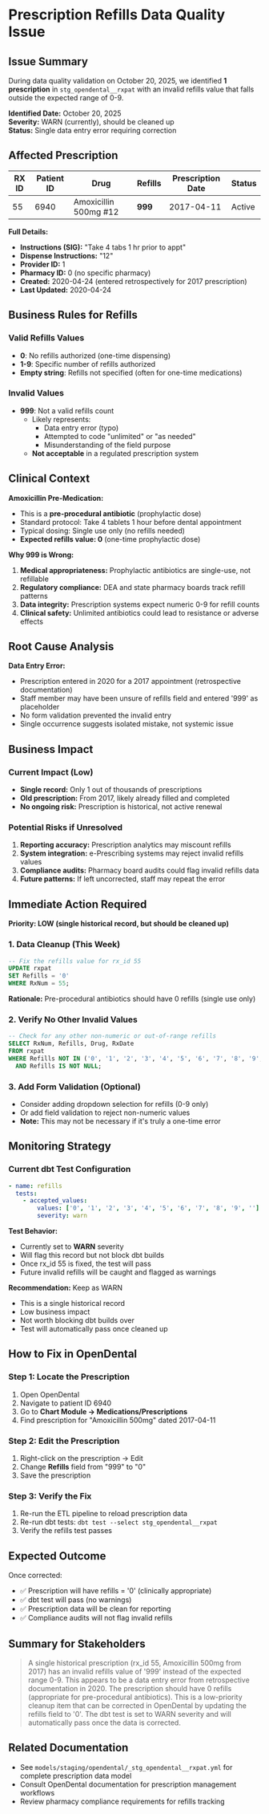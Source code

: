 # Prescription Refills Data Quality Issue

## Issue Summary
During data quality validation on October 20, 2025, we identified **1 prescription** in `stg_opendental__rxpat` with an invalid refills value that falls outside the expected range of 0-9.

**Identified Date:** October 20, 2025  
**Severity:** WARN (currently), should be cleaned up  
**Status:** Single data entry error requiring correction

## Affected Prescription

| RX ID | Patient ID | Drug | Refills | Prescription Date | Status |
|-------|------------|------|---------|-------------------|--------|
| 55 | 6940 | Amoxicillin 500mg #12 | **999** | 2017-04-11 | Active |

**Full Details:**
- **Instructions (SIG):** "Take 4 tabs 1 hr prior to appt"
- **Dispense Instructions:** "12"
- **Provider ID:** 1
- **Pharmacy ID:** 0 (no specific pharmacy)
- **Created:** 2020-04-24 (entered retrospectively for 2017 prescription)
- **Last Updated:** 2020-04-24

## Business Rules for Refills

### Valid Refills Values
- **0**: No refills authorized (one-time dispensing)
- **1-9**: Specific number of refills authorized
- **Empty string**: Refills not specified (often for one-time medications)

### Invalid Values
- **999**: Not a valid refills count
  - Likely represents:
    - Data entry error (typo)
    - Attempted to code "unlimited" or "as needed"
    - Misunderstanding of the field purpose
  - **Not acceptable** in a regulated prescription system

## Clinical Context

**Amoxicillin Pre-Medication:**
- This is a **pre-procedural antibiotic** (prophylactic dose)
- Standard protocol: Take 4 tablets 1 hour before dental appointment
- Typical dosing: Single use only (no refills needed)
- **Expected refills value: 0** (one-time prophylactic dose)

**Why 999 is Wrong:**
1. **Medical appropriateness:** Prophylactic antibiotics are single-use, not refillable
2. **Regulatory compliance:** DEA and state pharmacy boards track refill patterns
3. **Data integrity:** Prescription systems expect numeric 0-9 for refill counts
4. **Clinical safety:** Unlimited antibiotics could lead to resistance or adverse effects

## Root Cause Analysis

**Data Entry Error:**
- Prescription entered in 2020 for a 2017 appointment (retrospective documentation)
- Staff member may have been unsure of refills field and entered '999' as placeholder
- No form validation prevented the invalid entry
- Single occurrence suggests isolated mistake, not systemic issue

## Business Impact

### Current Impact (Low)
- **Single record:** Only 1 out of thousands of prescriptions
- **Old prescription:** From 2017, likely already filled and completed
- **No ongoing risk:** Prescription is historical, not active renewal

### Potential Risks if Unresolved
1. **Reporting accuracy:** Prescription analytics may miscount refills
2. **System integration:** e-Prescribing systems may reject invalid refills values
3. **Compliance audits:** Pharmacy board audits could flag invalid refills data
4. **Future patterns:** If left uncorrected, staff may repeat the error

## Immediate Action Required

**Priority: LOW (single historical record, but should be cleaned up)**

### 1. Data Cleanup (This Week)
```sql
-- Fix the refills value for rx_id 55
UPDATE rxpat 
SET Refills = '0' 
WHERE RxNum = 55;
```

**Rationale:** Pre-procedural antibiotics should have 0 refills (single use only)

### 2. Verify No Other Invalid Values
```sql
-- Check for any other non-numeric or out-of-range refills
SELECT RxNum, Refills, Drug, RxDate
FROM rxpat
WHERE Refills NOT IN ('0', '1', '2', '3', '4', '5', '6', '7', '8', '9', '')
  AND Refills IS NOT NULL;
```

### 3. Add Form Validation (Optional)
- Consider adding dropdown selection for refills (0-9 only)
- Or add field validation to reject non-numeric values
- **Note:** This may not be necessary if it's truly a one-time error

## Monitoring Strategy

### Current dbt Test Configuration
```yaml
- name: refills
  tests:
    - accepted_values:
        values: ['0', '1', '2', '3', '4', '5', '6', '7', '8', '9', '']
        severity: warn
```

**Test Behavior:**
- Currently set to **WARN** severity
- Will flag this record but not block dbt builds
- Once rx_id 55 is fixed, the test will pass
- Future invalid refills will be caught and flagged as warnings

**Recommendation:** Keep as WARN
- This is a single historical record
- Low business impact
- Not worth blocking dbt builds over
- Test will automatically pass once cleaned up

## How to Fix in OpenDental

### Step 1: Locate the Prescription
1. Open OpenDental
2. Navigate to patient ID 6940
3. Go to **Chart Module → Medications/Prescriptions**
4. Find prescription for "Amoxicillin 500mg" dated 2017-04-11

### Step 2: Edit the Prescription
1. Right-click on the prescription → Edit
2. Change **Refills** field from "999" to "0"
3. Save the prescription

### Step 3: Verify the Fix
1. Re-run the ETL pipeline to reload prescription data
2. Re-run dbt tests: `dbt test --select stg_opendental__rxpat`
3. Verify the refills test passes

## Expected Outcome

Once corrected:
- ✅ Prescription will have refills = '0' (clinically appropriate)
- ✅ dbt test will pass (no warnings)
- ✅ Prescription data will be clean for reporting
- ✅ Compliance audits will not flag invalid refills

## Summary for Stakeholders

> A single historical prescription (rx_id 55, Amoxicillin 500mg from 2017) has an invalid refills value of '999' instead of the expected range 0-9. This appears to be a data entry error from retrospective documentation in 2020. The prescription should have 0 refills (appropriate for pre-procedural antibiotics). This is a low-priority cleanup item that can be corrected in OpenDental by updating the refills field to '0'. The dbt test is set to WARN severity and will automatically pass once the data is corrected.

## Related Documentation
- See `models/staging/opendental/_stg_opendental__rxpat.yml` for complete prescription data model
- Consult OpenDental documentation for prescription management workflows
- Review pharmacy compliance requirements for refills tracking


